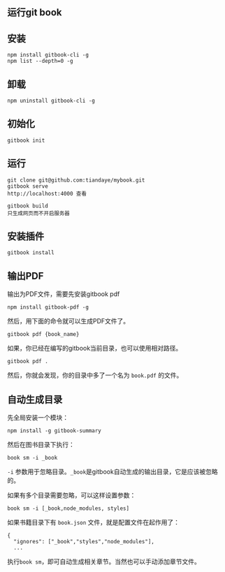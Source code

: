 ## 运行git book

## 安装

```shell
npm install gitbook-cli -g
npm list --depth=0 -g
```

## 卸载

```shell
npm uninstall gitbook-cli -g
```

## 初始化

```shell
gitbook init
```

## 运行

```
git clone git@github.com:tiandaye/mybook.git
gitbook serve
http://localhost:4000 查看

gitbook build
只生成网页而不开启服务器
```

## 安装插件

```
gitbook install
```

## 输出PDF

输出为PDF文件，需要先安装gitbook pdf

```
npm install gitbook-pdf -g
```

然后，用下面的命令就可以生成PDF文件了。

```
gitbook pdf {book_name}
```

如果，你已经在编写的gitbook当前目录，也可以使用相对路径。

```
gitbook pdf .
```

然后，你就会发现，你的目录中多了一个名为 `book.pdf` 的文件。

## 自动生成目录

先全局安装一个模块：

```shell
npm install -g gitbook-summary
```

然后在图书目录下执行：

```
book sm -i _book
```

`-i` 参数用于忽略目录。`_book`是gitbook自动生成的输出目录，它是应该被忽略的。

如果有多个目录需要忽略，可以这样设置参数：

```
book sm -i [_book,node_modules, styles]
```

如果书籍目录下有 `book.json` 文件，就是配置文件在起作用了：

```
{
  "ignores": ["_book","styles","node_modules"],
  ...
```

执行`book sm`，即可自动生成相关章节。当然也可以手动添加章节文件。